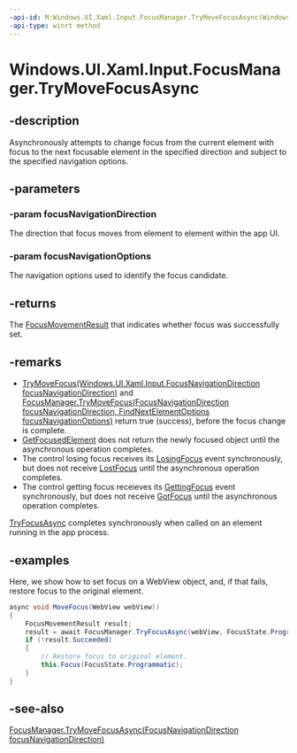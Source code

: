 ```yaml
---
-api-id: M:Windows.UI.Xaml.Input.FocusManager.TryMoveFocusAsync(Windows.UI.Xaml.Input.FocusNavigationDirection,Windows.UI.Xaml.Input.FindNextElementOptions)
-api-type: winrt method
---
```


<!-- Method syntax.
public IAsyncOperation<FocusMovementResult> FocusManager.TryMoveFocusAsync(FocusNavigationDirection focusNavigationDirection, FindNextElementOptions focusNavigationOptions)
-->

# Windows.UI.Xaml.Input.FocusManager.TryMoveFocusAsync

## -description

Asynchronously attempts to change focus from the current element with focus to the next focusable element in the specified direction and subject to the specified navigation options.

## -parameters

### -param focusNavigationDirection

The direction that focus moves from element to element within the app UI.

### -param focusNavigationOptions

The navigation options used to identify the focus candidate.

## -returns

The [FocusMovementResult](focusmovementresult.md) that indicates whether focus was successfully set.

## -remarks

- [TryMoveFocus(Windows.UI.Xaml.Input.FocusNavigationDirection focusNavigationDirection)](focusmanager_trymovefocus_582274934.md) and [FocusManager.TryMoveFocus(FocusNavigationDirection focusNavigationDirection, FindNextElementOptions focusNavigationOptions)](focusmanager_trymovefocus_1178810148.md) return true (success), before the focus change is complete.   
- [GetFocusedElement](focusmanager_getfocusedelement_1183614552.md) does not return the newly focused object until the asynchronous operation completes. 
- The control losing focus receives its [LosingFocus](../windows.ui.xaml/uielement_losingfocus.md) event synchronously, but does not receive [LostFocus](../windows.ui.xaml/uielement_lostfocus.md) until the asynchronous operation completes. 
- The control getting focus receieves its [GettingFocus](../windows.ui.xaml/uielement_gettingfocus.md) event synchronously, but does not receive [GotFocus](../windows.ui.xaml/uielement_gotfocus.md) until the asynchronous operation completes. 
 
[TryFocusAsync](focusmanager_tryfocusasync_1779533284.md) completes synchronously when called on an element running in the app process. 
 
## -examples

Here, we show how to set focus on a WebView object, and, if that fails, restore focus to the original element. 

```csharp
async void MoveFocus(WebView webView)) 
{ 
    FocusMovementResult result; 
    result = await FocusManager.TryFocusAsync(webView, FocusState.Programmatic); 
    if (!result.Succeeded) 
    { 
        // Restore focus to original element. 
        this.Focus(FocusState.Programmatic); 
    } 
}
```

## -see-also

[FocusManager.TryMoveFocusAsync(FocusNavigationDirection focusNavigationDirection)](focusmanager_trymovefocusasync_1020299191.md)
